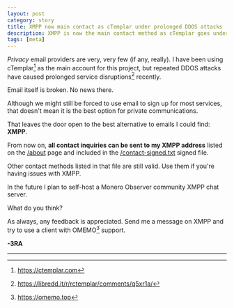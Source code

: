 ```yaml
---
layout: post
category: story
title: XMPP now main contact as cTemplar under prolonged DDOS attacks
description: XMPP is now the main contact method as cTemplar goes under due to prolonged DDOS attacks.
tags: [meta]
---
```


*Privacy* email providers are very, very few (if any, really). I have been using cTemplar[^1] as the main account for this project, but repeated DDOS attacks have caused prolonged service disruptions[^2] recently.

Email itself is broken. No news there.

Although we might still be forced to use email to sign up for most services, that doesn't mean it is the best option for private communications.

That leaves the door open to the best alternative to emails I could find: **XMPP**.

From now on, **all contact inquiries can be sent to my XMPP address** listed on the [/about](/about) page and included in the [/contact-signed.txt](/contact-signed.txt) signed file.

Other contact methods listed in that file are still valid. Use them if you're having issues with XMPP.

In the future I plan to self-host a Monero Observer community XMPP chat server. 


What do you think? 

As always, any feedback is appreciated. Send me a message on XMPP and try to use a client with OMEMO[^3] support.

**-3RA**

---

[^1]: https://ctemplar.com
[^2]: https://libredd.it/r/rctemplar/comments/q5xr1a/
[^3]: https://omemo.top
